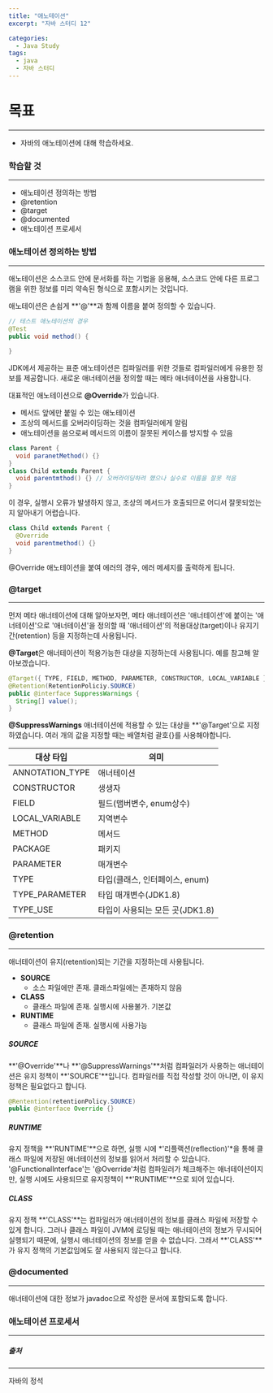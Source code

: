 ```yaml
---
title: "애노테이션"
excerpt: "자바 스터디 12"

categories:
  - Java Study
tags:
  - java
  - 자바 스터디
---
```


# 목표
-------------
* 자바의 애노테이션에 대해 학습하세요.

### 학습할 것
-------------
* 애노테이션 정의하는 방법
* @retention
* @target
* @documented
* 애노테이션 프로세서


### 애노테이션 정의하는 방법
-------------
애노테이션은 소스코드 안에 문서화를 하는 기법을 응용해, 소스코드 안에 다른 프로그램을 위한 정보를 미리 약속된 형식으로 포함시키는 것입니다.

애노테이션은 손쉽게 **'@'**과 함께 이름을 붙여 정의할 수 있습니다.
```java
// 테스트 애노테이션의 경우
@Test
public void method() {

}
```

JDK에서 제공하는 표준 애노테이션은 컴파일러를 위한 것들로 컴파일러에게 유용한 정보를 제공합니다.
새로운 애너테이션을 정의할 때는 메타 애너테이션을 사용합니다.

대표적인 애노테이션으로 **@Override**가 있습니다.
* 메서드 앞에만 붙일 수 있는 애노테이션
* 조상의 메서드를 오버라이딩하는 것을 컴파일러에게 알림
* 애노테이션을 씀으로써 메서드의 이름이 잘못된 케이스를 방지할 수 있음

```java
class Parent {
  void paranetMethod() {}
}
class Child extends Parent {
  void parentmthod() {} // 오버라이딩하려 했으나 실수로 이름을 잘못 적음
}
```
이 경우, 실행시 오류가 발생하지 않고, 조상의 메서드가 호출되므로 어디서 잘못되었는지 알아내기 어렵습니다.

```java
class Child extends Parent {
  @Override
  void parentmethod() {}
}
```
@Override 애노테이션을 붙여 에러의 경우, 에러 메세지를 출력하게 됩니다.

### @target
-------------
먼저 메타 애너테이션에 대해 알아보자면, 
메타 애너테이션은 '애너테이션'에 붙이는 '애너테이션'으로 '애너테이션'을 정의할 때 '애너테이션'의 적용대상(target)이나 유지기간(retention) 등을 지정하는데 사용됩니다.

**@Target**은 애너테이션이 적용가능한 대상을 지정하는데 사용됩니다.
예를 참고해 알아보겠습니다.
```java
@Target({ TYPE, FIELD, METHOD, PARAMETER, CONSTRUCTOR, LOCAL_VARIABLE })
@Retention(RetentionPoliciy.SOURCE)
public @interface SuppressWarnings {
  String[] value();
}
```
**@SuppressWarnings** 애너테이션에 적용할 수 있는 대상을 **'@Target'으로 지정하였습니다.
여러 개의 값을 지정할 때는 배열처럼 괄호{}를 사용해야합니다.


|대상 타입|의미|
|------|---|
|ANNOTATION_TYPE |애너테이션|
|CONSTRUCTOR |생생자|
|FIELD |필드(맴버변수, enum상수)|
|LOCAL_VARIABLE |지역변수|
|METHOD |메서드|
|PACKAGE |패키지|
|PARAMETER |매개변수|
|TYPE |타입(클래스, 인터페이스, enum)|
|TYPE_PARAMETER |타입 매개변수(JDK1.8)|
|TYPE_USE |타입이 사용되는 모든 곳(JDK1.8)|

### @retention
-------------
애너테이션이 유지(retention)되는 기간을 지정하는데 사용됩니다.

* **SOURCE**
  * 소스 파일에만 존재. 클래스파일에는 존재하지 않음 
* **CLASS**
  * 클래스 파일에 존재. 실행시에 사용불가. 기본값
* **RUNTIME**
  * 클래스 파일에 존재. 실행시에 사용가능

##### SOURCE
**'@Override'**나 **'@SuppressWarnings'**처럼 컴파일러가 사용하는 애너테이션은 유지 정책이 **'SOURCE'**입니다.
컴파일러를 직접 작성할 것이 아니면, 이 유지정책은 필요없다고 합니다.
```java
@Rentention(retentionPolicy.SOURCE)
public @interface Override {}
```

##### RUNTIME
유지 정책을 **'RUNTIME'**으로 하면, 실행 시에 *'리플랙션(reflection)'*을 통해 클래스 파일에 저장된 애너테이션의 정보를 읽어서 처리할 수 있습니다.
'@FunctionalInterface'는 '@Override'처럼 컴파일러가 체크해주는 애너테이션이지만, 실행 시에도 사용되므로 유지정책이 **'RUNTIME'**으로 되어 있습니다.

##### CLASS
유지 정책 **'CLASS'**는 컴파일러가 애너테이션의 정보를 클래스 파일에 저장할 수 있게 합니다.
그러나 클래스 파일이 JVM에 로딩될 때는 애너테이션의 정보가 무시되어 실행되기 때문에, 실행시 애너테이션의 정보를 얻을 수 없습니다.
그래서 **'CLASS'**가 유지 정책의 기본값임에도 잘 사용되지 않는다고 합니다.


### @documented
-------------
애너테이션에 대한 정보가 javadoc으로 작성한 문서에 포함되도록 합니다.

### 애노테이션 프로세서
-------------



##### 출처
-------------
자바의 정석
